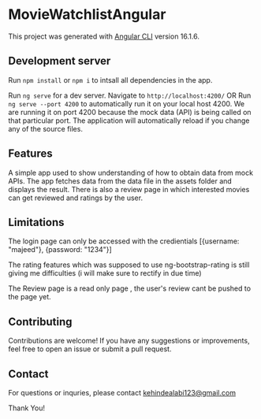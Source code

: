 # MovieWatchlistAngular

This project was generated with [Angular CLI](https://github.com/angular/angular-cli) version 16.1.6.

## Development server
Run `npm install` or `npm i` to intsall all dependencies in the app.

Run `ng serve` for a dev server. Navigate to `http://localhost:4200/` OR Run `ng serve --port 4200` to automatically run it on your local host 4200. We are running it on port 4200 because the mock data (API) is being called on that particular port. The application will automatically reload if you change any of the source files.

## Features
A simple app used to show understanding of how to obtain data from mock APIs. The app fetches data from the data file in the assets folder and displays the result. There is also a review page in which interested movies can get reviewed and ratings by the user. 

## Limitations
The login page can only be accessed with the credientials [{username: "majeed"}, {password: "1234"}]

The rating features which was supposed to use ng-bootstrap-rating is still giving me difficulties (i will make sure to rectify in due time)

The Review page is a read only page , the user's review cant be pushed to the page yet.

## Contributing
Contributions are welcome! If you have any suggestions or improvements, feel free to open an issue or submit a pull request.

## Contact
For questions or inquries, please contact <a href="mailto:kehindealabi123@gmail.com" target="_blank">kehindealabi123@gmail.com<a>

Thank You!
